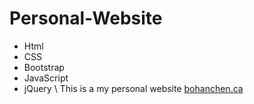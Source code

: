 # Personal-Website
  * Html
  * CSS
  * Bootstrap
  * JavaScript
  * jQuery \\
This is a my personal website [bohanchen.ca](https://bohanchen.ca/)
